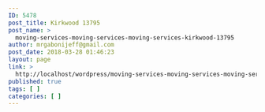 ```yaml
---
ID: 5478
post_title: Kirkwood 13795
post_name: >
  moving-services-moving-services-moving-services-kirkwood-13795
author: mrgabonijeff@gmail.com
post_date: 2018-03-28 01:46:23
layout: page
link: >
  http://localhost/wordpress/moving-services-moving-services-moving-services-kirkwood-13795/
published: true
tags: [ ]
categories: [ ]
---
```

